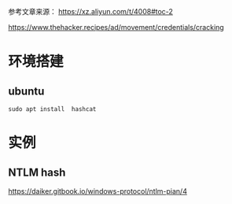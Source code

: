 参考文章来源：
https://xz.aliyun.com/t/4008#toc-2

https://www.thehacker.recipes/ad/movement/credentials/cracking

# 环境搭建
## ubuntu

```sudo apt install  hashcat```

# 实例
## NTLM hash

https://daiker.gitbook.io/windows-protocol/ntlm-pian/4

